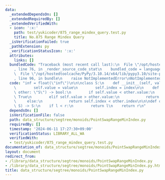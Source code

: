 ```yaml
---
data:
  _extendedDependsOn: []
  _extendedRequiredBy: []
  _extendedVerifiedWith:
  - icon: ':x:'
    path: test/yukicoder/875_range_mindex_query.test.py
    title: No.875 Range Mindex Query
  _isVerificationFailed: true
  _pathExtension: py
  _verificationStatusIcon: ':x:'
  attributes:
    links: []
  bundledCode: "Traceback (most recent call last):\n  File \"/opt/hostedtoolcache/PyPy/3.10.14/x64/lib/pypy3.10/site-packages/onlinejudge_verify/documentation/build.py\"\
    , line 76, in _render_source_code_stat\n    bundled_code = language.bundle(\n\
    \  File \"/opt/hostedtoolcache/PyPy/3.10.14/x64/lib/pypy3.10/site-packages/onlinejudge_verify/languages/python.py\"\
    , line 96, in bundle\n    raise NotImplementedError\nNotImplementedError\n"
  code: "inf = float(\"inf\")\n\n\nclass S:\n    def __init__(self, value=inf, index=0):\n\
    \        self.value = value\n        self.index = index\n\n    def __lt__(self,\
    \ other: \"S\") -> bool:\n        if self.value < other.value:\n            return\
    \ True\n        elif self.value > other.value:\n            return False\n   \
    \     else:\n            return self.index < other.index\n\n\ndef op(l: S, r:\
    \ S) -> S:\n    if l < r:\n        return l\n    return r\n"
  dependsOn: []
  isVerificationFile: false
  path: data_structure/segtree/monoids/PointSwapRangeMinIndex.py
  requiredBy: []
  timestamp: '2024-06-11 17:27:30+09:00'
  verificationStatus: LIBRARY_ALL_WA
  verifiedWith:
  - test/yukicoder/875_range_mindex_query.test.py
documentation_of: data_structure/segtree/monoids/PointSwapRangeMinIndex.py
layout: document
redirect_from:
- /library/data_structure/segtree/monoids/PointSwapRangeMinIndex.py
- /library/data_structure/segtree/monoids/PointSwapRangeMinIndex.py.html
title: data_structure/segtree/monoids/PointSwapRangeMinIndex.py
---
```

